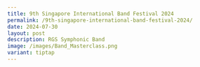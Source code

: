 ```yaml
---
title: 9th Singapore International Band Festival 2024
permalink: /9th-singapore-international-band-festival-2024/
date: 2024-07-30
layout: post
description: RGS Symphonic Band
image: /images/Band_Masterclass.png
variant: tiptap
---
```


